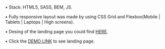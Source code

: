 •	Stack: HTML5, SASS, BEM, JS.

•	Fully responsive layout was made by using CSS Grid and Flexbox(Mobile | Tablets | Laptops | High screens).

•	Desing of the landing page you could find [HERE](https://www.figma.com/file/OMjQNb3hg1LKMV4OwyQ3Ao/BOSE?node-id=0%3A1&t=mdwJTw8WXMOY8LVb-0).

•	Click the [DEMO LINK](https://metinbicaksiz.github.io/layout_miami) to see landing page.
